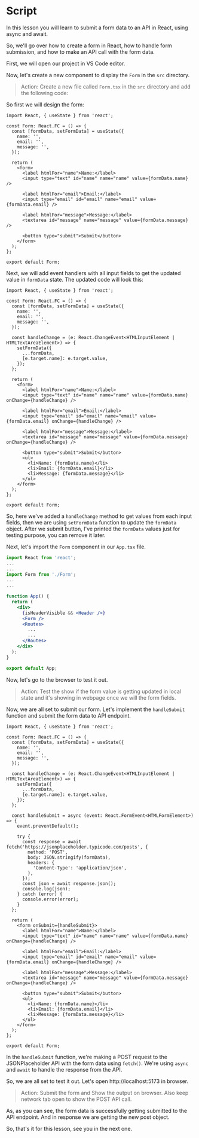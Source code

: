 # Script
In this lesson you will learn to submit a form data to an API in React, using async and await. 

So, we'll go over how to create a form in React, how to handle form submission, and how to make an API call with the form data.

First, we will open our project in VS Code editor.

Now, let's create a new component to display the `Form` in the `src` directory. 
> Action: Create a new file called `Form.tsx` in the `src` directory and add the following code:

So first we will design the form:
```tsx
import React, { useState } from 'react';

const Form: React.FC = () => {
  const [formData, setFormData] = useState({
    name: '',
    email: '',
    message: '',
  });

  return (
    <form>
      <label htmlFor="name">Name:</label>
      <input type="text" id="name" name="name" value={formData.name} />

      <label htmlFor="email">Email:</label>
      <input type="email" id="email" name="email" value={formData.email} />

      <label htmlFor="message">Message:</label>
      <textarea id="message" name="message" value={formData.message} />

      <button type="submit">Submit</button>
    </form>
  );
};

export default Form;
```

Next, we will add event handlers with all input fields to get the updated value in `formData` state. The updated code will look this:

```tsx
import React, { useState } from 'react';

const Form: React.FC = () => {
  const [formData, setFormData] = useState({
    name: '',
    email: '',
    message: '',
  });

  const handleChange = (e: React.ChangeEvent<HTMLInputElement | HTMLTextAreaElement>) => {
    setFormData({
      ...formData,
      [e.target.name]: e.target.value,
    });
  };

  return (
    <form>
      <label htmlFor="name">Name:</label>
      <input type="text" id="name" name="name" value={formData.name} onChange={handleChange} />

      <label htmlFor="email">Email:</label>
      <input type="email" id="email" name="email" value={formData.email} onChange={handleChange} />

      <label htmlFor="message">Message:</label>
      <textarea id="message" name="message" value={formData.message} onChange={handleChange} />

      <button type="submit">Submit</button>
      <ul>
        <li>Name: {formData.name}</li>
        <li>Email: {formData.email}</li>
        <li>Message: {formData.message}</li>
      </ul>
    </form>
  );
};

export default Form;
```
So, here we've added a `handleChange` method to get values from each input fields, then we are using `setFormData` function to update the `formData` object. After we submit button, I've printed the `formData` values just for testing purpose, you can remove it later. 

Next, let's import the `Form` component in our `App.tsx` file. 
```jsx
import React from 'react';
...
...
import Form from './Form';
...
...

function App() {
  return (
    <div>
      {isHeaderVisible && <Header />}
      <Form />
      <Routes>
        ...
        ...
      </Routes>
    </div>
  );
}

export default App;
```

Now, let's go to the browser to test it out.

> Action: Test the show if the form value is getting updated in local state and it's showing in webpage once we will the form fields.

Now, we are all set to submit our form. Let's implement the `handleSubmit` function and submit the form data to API endpoint.

```tsx
import React, { useState } from 'react';

const Form: React.FC = () => {
  const [formData, setFormData] = useState({
    name: '',
    email: '',
    message: '',
  });

  const handleChange = (e: React.ChangeEvent<HTMLInputElement | HTMLTextAreaElement>) => {
    setFormData({
      ...formData,
      [e.target.name]: e.target.value,
    });
  };

  const handleSubmit = async (event: React.FormEvent<HTMLFormElement>) => {
    event.preventDefault();

    try {
      const response = await fetch('https://jsonplaceholder.typicode.com/posts', {
        method: 'POST',
        body: JSON.stringify(formData),
        headers: {
          'Content-Type': 'application/json',
        },
      });
      const json = await response.json();
      console.log(json);
    } catch (error) {
      console.error(error);
    }
  };

  return (
    <form onSubmit={handleSubmit}>
      <label htmlFor="name">Name:</label>
      <input type="text" id="name" name="name" value={formData.name} onChange={handleChange} />

      <label htmlFor="email">Email:</label>
      <input type="email" id="email" name="email" value={formData.email} onChange={handleChange} />

      <label htmlFor="message">Message:</label>
      <textarea id="message" name="message" value={formData.message} onChange={handleChange} />

      <button type="submit">Submit</button>
      <ul>
        <li>Name: {formData.name}</li>
        <li>Email: {formData.email}</li>
        <li>Message: {formData.message}</li>
      </ul>
    </form>
  );
};

export default Form;
```

In the `handleSubmit` function, we're making a POST request to the JSONPlaceholder API with the form data using `fetch()`. We're using `async` and `await` to handle the response from the API.

So, we are all set to test it out. Let's open http://localhost:5173 in browser.
> Action: Submit the form and Show the output on browser. Also keep network tab open to show the POST API call.

As, as you can see, the form data is successfully getting submitted to the API endpoint. And in response we are getting the new post object.

So, that's it for this lesson, see you in the next one.